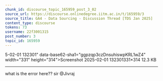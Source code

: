 ```yaml
---
chunk_id: discourse_topic_165959_post_3_02
source_url: https://discourse.onlinedegree.iitm.ac.in/t/165959/3
source_title: GA4 - Data Sourcing - Discussion Thread [TDS Jan 2025]
content_type: discourse
tokens: 73
username: 22f3001315
post_number: 3
topic_id: 165959
---
```


5-02-01 132301" data-base62-sha1="ggpzqp3czDnsuhiswpKRL1wZ4" width="331" height="314">Screenshot 2025-02-01 132301331×314 12.3 KB

---

what is the error here?? sir @Jivraj
